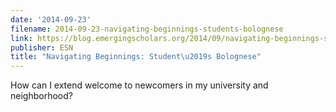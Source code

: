 ```yaml
---
date: '2014-09-23'
filename: 2014-09-23-navigating-beginnings-students-bolognese
link: https://blog.emergingscholars.org/2014/09/navigating-beginnings-students-bolognese/
publisher: ESN
title: "Navigating Beginnings: Student\u2019s Bolognese"
---
```


How can I extend welcome to newcomers in my university and neighborhood?